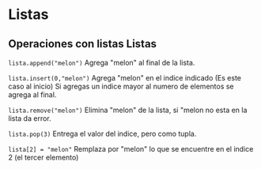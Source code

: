 # Listas
## Operaciones con listas Listas

`lista.append("melon")` Agrega "melon" al final de la lista.

`lista.insert(0,"melon")` Agrega "melon" en el indice indicado (Es este caso al inicio)
                          Si agregas un indice mayor al numero de elementos se agrega al final.

`lista.remove("melon")` Elimina "melon" de la lista, si "melon no esta en la lista da error.

`lista.pop(3)` Entrega el valor del indice, pero como tupla.

`lista[2] = "melon"` Remplaza por "melon" lo que se encuentre en el indice 2 (el tercer elemento)


